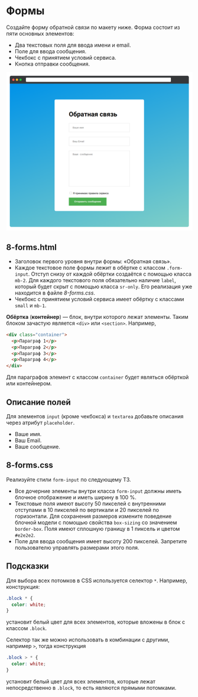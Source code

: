 # Формы

Создайте форму обратной связи по макету ниже. Форма состоит из пяти основных элементов:

- Два текстовых поля для ввода имени и email.
- Поле для ввода сообщения.
- Чекбокс с принятием условий сервиса.
- Кнопка отправки сообщения.

![Форма обратной связи](./assets/8.png)

## 8-forms.html

- Заголовок первого уровня внутри формы: «Обратная связь».
- Каждое текстовое поле формы лежит в обёртке с классом `.form-input`. Отступ снизу от каждой обёртки создаётся с помощью класса `mb-2`. Для каждого текстового поля обязательно наличие `label`, который будет скрыт с помощью класса `sr-only`. Его реализация уже находится в файле _8-forms.css_.
- Чекбокс с принятием условий сервиса имеет обёртку с классами `small` и `mb-1`.

**Обёртка** (**контейнер**) — блок, внутри которого лежат элементы. Таким блоком зачастую является `<div>` или `<section>`. Например,

```html
<div class="container">
  <p>Параграф 1</p>
  <p>Параграф 2</p>
  <p>Параграф 3</p>
  <p>Параграф 4</p>
</div>
```

Для параграфов элемент с классом `container` будет являться обёрткой или контейнером.

## Описание полей

Для элементов `input` (кроме чекбокса) и `textarea` добавьте описания через атрибут `placeholder`.

- Ваше имя.
- Ваш Email.
- Ваше сообщение.

## 8-forms.css

Реализуйте стили `form-input` по следующему ТЗ.

- Все дочерние элементы внутри класса `form-input` должны иметь блочное отображение и иметь ширину в 100 %.
- Текстовые поля имеют высоту 50 пикселей с внутренними отступами в 10 пикселей по вертикали и 20 пикселей по горизонтали. Для сохранения размеров измените поведение блочной модели с помощью свойства `box-sizing` со значением `border-box`. Поля имеют сплошную границу в 1 пиксель и цветом `#e2e2e2`.
- Поле для ввода сообщения имеет высоту 200 пикселей. Запретите пользователю управлять размерами этого поля.

## Подсказки

Для выбора всех потомков в CSS используется селектор `*`. Например, конструкция:

```css
.block * {
  color: white;
}
```

установит белый цвет для всех элементов, которые вложены в блок с классом `.block`.

Селектор так же можно использовать в комбинации с другими, например `>`, тогда конструкция

```css
.block > * {
  color: white;
}
```

установит белый цвет для всех элементов, которые лежат непосредственно в `.block`, то есть являются прямыми потомками.
